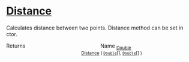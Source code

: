 # [Distance](./Dtw-100664153.md)

Calculates distance between two points.  Distance method can be set in ctor.

Returns<img width=200/>Name
<sub>[Double](https://docs.microsoft.com/en-us/dotnet/api/System.Double)</sub><img width=200/><sub>[Distance](./Dtw-100664153.md) ( [`Double`](https://docs.microsoft.com/en-us/dotnet/api/System.Double)[], [`Double`](https://docs.microsoft.com/en-us/dotnet/api/System.Double)[] )</sub><br>


